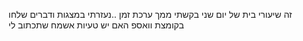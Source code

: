 זה שיעורי בית של יום שני בקשתי ממך ערכת זמן ..נעזרתי במצגות ודברים שלחו בקומצת וואספ 
האם יש טעיות אשמח שתכתוב לי

